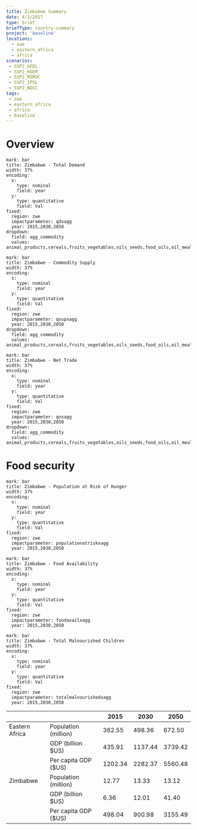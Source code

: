 ```yaml
---
title: Zimbabwe Summary
date: 4/3/2017
type: brief
briefType: country-summary
project: 'baseline'
locations:
  - zwe
  - eastern_africa
  - africa
scenarios:
 - SSP2_GFDL
 - SSP2_HGEM
 - SSP2_MIROC
 - SSP2_IPSL
 - SSP2_NOCC
tags:
 - zwe
 - eastern_africa
 - africa
 - baseline
---
```

# Overview 

```chart
mark: bar
title: Zimbabwe - Total Demand
width: 37%
encoding:
  x:
    type: nominal
    field: year
  y:
    type: quantitative
    field: Val
fixed:
  region: zwe
  impactparameter: qdxagg
  year: 2015,2030,2050
dropdown:
  field: agg_commodity
  values: animal_products,cereals,fruits_vegetables,oils_seeds,food_oils,oil_meals,other,pulses,roots_tubers,sugar
```

```chart
mark: bar
title: Zimbabwe - Commodity Supply
width: 37%
encoding:
  x:
    type: nominal
    field: year
  y:
    type: quantitative
    field: Val
fixed:
  region: zwe
  impactparameter: qsupxagg
  year: 2015,2030,2050
dropdown:
  field: agg_commodity
  values: animal_products,cereals,fruits_vegetables,oils_seeds,food_oils,oil_meals,other,pulses,roots_tubers,sugar
```

```chart
mark: bar
title: Zimbabwe - Net Trade
width: 37%
encoding:
  x:
    type: nominal
    field: year
  y:
    type: quantitative
    field: Val
fixed:
  region: zwe
  impactparameter: qnxagg
  year: 2015,2030,2050
dropdown:
  field: agg_commodity
  values: animal_products,cereals,fruits_vegetables,oils_seeds,food_oils,oil_meals,other,pulses,roots_tubers,sugar
```

# Food security

```chart
mark: bar
title: Zimbabwe - Population at Risk of Hunger
width: 37%
encoding:
  x:
    type: nominal
    field: year
  y:
    type: quantitative
    field: Val
fixed:
  region: zwe
  impactparameter: populationatriskxagg
  year: 2015,2030,2050
```

```chart
mark: bar
title: Zimbabwe - Food Availability
width: 37%
encoding:
  x:
    type: nominal
    field: year
  y:
    type: quantitative
    field: Val
fixed:
  region: zwe
  impactparameter: foodavailxagg
  year: 2015,2030,2050
```

```chart
mark: bar
title: Zimbabwe - Total Malnourished Children
width: 37%
encoding:
  x:
    type: nominal
    field: year
  y:
    type: quantitative
    field: Val
fixed:
  region: zwe
  impactparameter: totalmalnourishedxagg
  year: 2015,2030,2050
```

|   |   | 2015 | 2030 | 2050 |
|---|---|---|---|---|
| Eastern Africa | Population (million) | 362.55 | 498.36 | 672.50 |
|  | GDP (billion $US) | 435.91 | 1137.44 | 3739.42 |
|  | Per capita GDP ($US) | 1202.34 | 2282.37 | 5560.48 |
| Zimbabwe | Population (million) | 12.77 | 13.33 | 13.12 |
|  | GDP (billion $US) | 6.36 | 12.01 | 41.40 |
|  | Per capita GDP ($US) | 498.04| 900.98| 3155.49|
